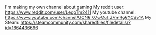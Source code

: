 I'm making my own channel about gaming
My reddit user: https://www.reddit.com/user/LegoTm2411
My youtube channel: https://www.youtube.com/channel/UCN6_07wGuI_ZVmRg6XCd51A
My Steam: https://steamcommunity.com/sharedfiles/filedetails/?id=1664436696
